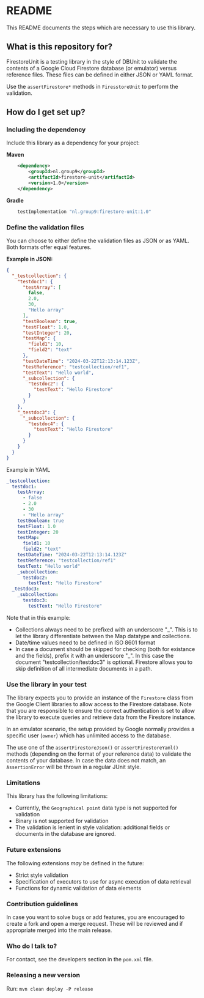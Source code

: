 # README #

This README documents the steps which are necessary to use this library.

## What is this repository for? ##

FirestoreUnit is a testing library in the style of DBUnit to validate the contents of
a Google Cloud Firestore database (or emulator) versus reference files. These files
can be defined in either JSON or YAML format.

Use the `assertFirestore*` methods in `FiresstoreUnit` to perform the validation. 

## How do I get set up? ##

### Including the dependency ###

Include this library as a dependency for your project:

**Maven**
```xml
    <dependency>
        <groupId>nl.group9</groupId>
        <artifactId>firestore-unit</artifactId>
        <version>1.0</version>
    </dependency>
```

**Gradle**
```groovy
    testImplementation "nl.group9:firestore-unit:1.0"
```

### Define the validation files ###

You can choose to either define the validation files as JSON or as YAML. Both formats
offer equal features.

**Example in JSON:**

```json
{
  "_testcollection": {
    "testdoc1": {
      "testArray": [
        false,
        2.0,
        30,
        "Hello array"
      ],
      "testBoolean": true,
      "testFloat": 1.0,
      "testInteger": 20,
      "testMap": {
        "field1": 10,
        "field2": "text"
      },
      "testDateTime": "2024-03-22T12:13:14.123Z",
      "testReference": "testcollection/ref1",
      "testText": "Hello world",
      "_subcollection": {
        "testdoc2": {
          "testText": "Hello Firestore"
        }
      }
    },
    "_testdoc3": {
      "_subcollection": {
        "testdoc4": {
          "testText": "Hello Firestore"
        }
      }
    }
  }
}
```
Example in YAML
```yaml
_testcollection:
  testdoc1:
    testArray:
      - false
      - 2.0
      - 30
      - "Hello array"
    testBoolean: true
    testFloat: 1.0
    testInteger: 20
    testMap:
      field1: 10
      field2: "text"
    testDateTime: "2024-03-22T12:13:14.123Z"
    testReference: "testcollection/ref1"
    testText: "Hello world"
    _subcollection:
      testdoc2:
        testText: "Hello Firestore"
  _testdoc3:
    _subcollection:
      testdoc3:
        testText: "Hello Firestore"
```

Note that in this example:
* Collections always need to be prefixed with an underscore "_". This is to let the library
  differentiate between the Map datatype and collections.
* Date/time values need to be defined in ISO 8601 format
* In case a document should be skipped for checking (both for existance and the fields), prefix it with an underscore
  "_". In this case the document "testcollection/testdoc3" is optional. Firestore allows you to skip definition of all
  intermediate documents in a path.

### Use the library in your test ###

The library expects you to provide an instance of the `Firestore` class from the Google Client libraries to allow
access to the Firestore database. Note that you are responsible to ensure the correct authentication is set to allow 
the library to execute queries and retrieve data from the Firestore instance.

In an emulator scenario, the setup provided by Google normally provides a specific user (`owner`) which has 
unlimited access to the database.

The use one of the `assertFirestoreJson()` or `assertFirestoreYaml()` methods (depending on the format of your 
reference data) to validate the contents of your database. In case the data does not match, an `AssertionError` will
be thrown in a regular JUnit style.

### Limitations ###

This library has the following limitations:
* Currently, the `Geographical point` data type is not supported for validation
* Binary is not supported for validation
* The validation is lenient in style validation: additional fields or documents in the database are ignored.

### Future extensions ###

The following extensions *may* be defined in the future:
* Strict style validation 
* Specification of executors to use for async execution of data retrieval
* Functions for dynamic validation of data elements

### Contribution guidelines ###

In case you want to solve bugs or add features, you are encouraged to create a fork and open a merge request.
These will be reviewed and if appropriate merged into the main release.

### Who do I talk to? ###

For contact, see the developers section in the `pom.xml` file.

### Releasing a new version ###

Run: `mvn clean deploy -P release`